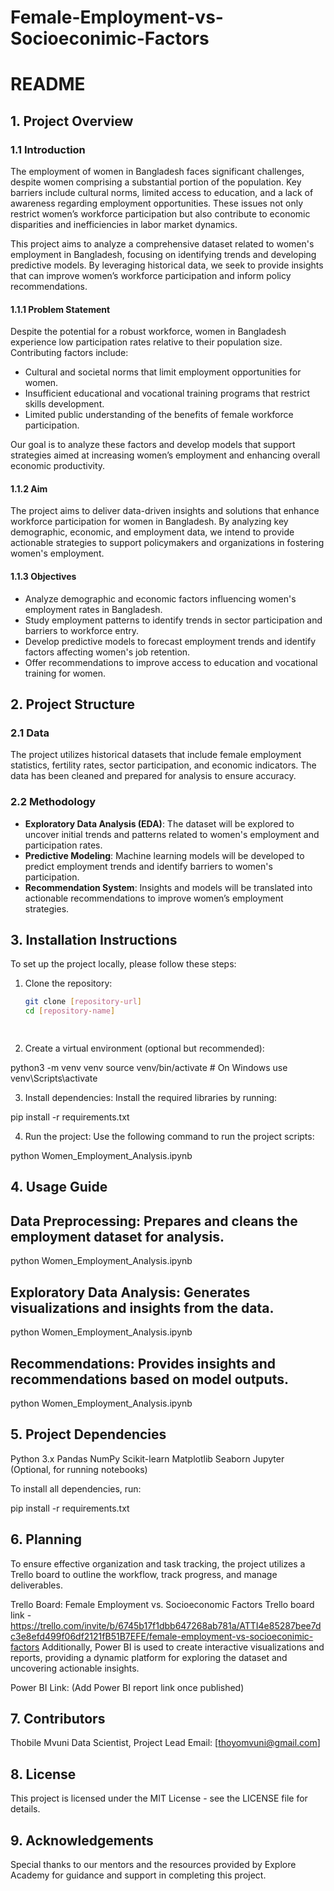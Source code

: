 # Female-Employment-vs-Socioeconimic-Factors

# README

## 1. Project Overview

### 1.1 Introduction
The employment of women in Bangladesh faces significant challenges, despite women comprising a substantial portion of the population. Key barriers include cultural norms, limited access to education, and a lack of awareness regarding employment opportunities. These issues not only restrict women’s workforce participation but also contribute to economic disparities and inefficiencies in labor market dynamics.

This project aims to analyze a comprehensive dataset related to women's employment in Bangladesh, focusing on identifying trends and developing predictive models. By leveraging historical data, we seek to provide insights that can improve women’s workforce participation and inform policy recommendations.

#### 1.1.1 Problem Statement
Despite the potential for a robust workforce, women in Bangladesh experience low participation rates relative to their population size. Contributing factors include:

- Cultural and societal norms that limit employment opportunities for women.
- Insufficient educational and vocational training programs that restrict skills development.
- Limited public understanding of the benefits of female workforce participation.

Our goal is to analyze these factors and develop models that support strategies aimed at increasing women’s employment and enhancing overall economic productivity.

#### 1.1.2 Aim
The project aims to deliver data-driven insights and solutions that enhance workforce participation for women in Bangladesh. By analyzing key demographic, economic, and employment data, we intend to provide actionable strategies to support policymakers and organizations in fostering women's employment.

#### 1.1.3 Objectives
- Analyze demographic and economic factors influencing women's employment rates in Bangladesh.
- Study employment patterns to identify trends in sector participation and barriers to workforce entry.
- Develop predictive models to forecast employment trends and identify factors affecting women's job retention.
- Offer recommendations to improve access to education and vocational training for women.

## 2. Project Structure

### 2.1 Data
The project utilizes historical datasets that include female employment statistics, fertility rates, sector participation, and economic indicators. The data has been cleaned and prepared for analysis to ensure accuracy.

### 2.2 Methodology
- **Exploratory Data Analysis (EDA)**: The dataset will be explored to uncover initial trends and patterns related to women's employment and participation rates.
- **Predictive Modeling**: Machine learning models will be developed to predict employment trends and identify barriers to women's participation.
- **Recommendation System**: Insights and models will be translated into actionable recommendations to improve women’s employment strategies.

## 3. Installation Instructions
To set up the project locally, please follow these steps:

1. Clone the repository:
   ```bash
   git clone [repository-url]
   cd [repository-name]

 
2. Create a virtual environment (optional but recommended):

python3 -m venv venv
source venv/bin/activate  # On Windows use venv\Scripts\activate

3. Install dependencies: Install the required libraries by running:

pip install -r requirements.txt

 4. Run the project: Use the following command to run the project scripts:

python Women_Employment_Analysis.ipynb

## 4. Usage Guide

## Data Preprocessing: Prepares and cleans the employment dataset for analysis.

python Women_Employment_Analysis.ipynb

## Exploratory Data Analysis: Generates visualizations and insights from the data.

python Women_Employment_Analysis.ipynb

## Recommendations: Provides insights and recommendations based on model outputs.

python Women_Employment_Analysis.ipynb

## 5. Project Dependencies

Python 3.x
Pandas
NumPy
Scikit-learn
Matplotlib
Seaborn
Jupyter (Optional, for running notebooks)

To install all dependencies, run:

pip install -r requirements.txt

## 6. Planning
To ensure effective organization and task tracking, the project utilizes a Trello board to outline the workflow, track progress, and manage deliverables.

Trello Board: Female Employment vs. Socioeconomic Factors
Trello board link - https://trello.com/invite/b/6745b17f1dbb647268ab781a/ATTI4e85287bee7dc3e8efd499f06df2121fB51B7EFE/female-employment-vs-socioeconimic-factors
Additionally, Power BI is used to create interactive visualizations and reports, providing a dynamic platform for exploring the dataset and uncovering actionable insights.

Power BI Link: (Add Power BI report link once published)

## 7. Contributors

Thobile Mvuni
Data Scientist, Project Lead
Email: [thoyomvuni@gmail.com]

## 8. License

This project is licensed under the MIT License - see the LICENSE file for details.

## 9. Acknowledgements
Special thanks to our mentors and the resources provided by Explore Academy for guidance and support in completing this project.


